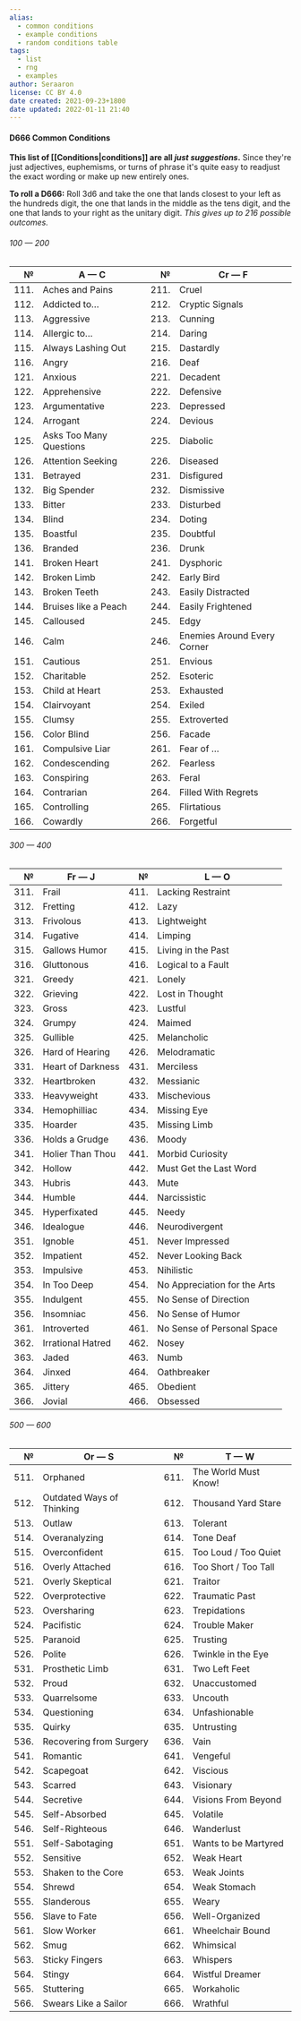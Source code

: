 ```yaml
---
alias:
  - common conditions
  - example conditions
  - random conditions table
tags:
  - list
  - rng
  - examples
author: Seraaron
license: CC BY 4.0
date created: 2021-09-23+1800
date updated: 2022-01-11 21:40
---
```


#### D666 Common Conditions

**This list of [[Conditions|conditions]] are all _just suggestions_.** Since they're just adjectives, euphemisms, or turns of phrase it's quite easy to readjust the exact wording or make up new entirely ones.

**To roll a D666:** Roll 3d6 and take the one that lands closest to your left as the hundreds digit, the one that lands in the middle as the tens digit, and the one that lands to your right as the unitary digit. _This gives up to 216 possible outcomes._

###### 100 — 200

|    № | A — C                   |    № | Cr — F                      |
| ---: | ----------------------- | ---: | --------------------------- |
| 111. | Aches and Pains         | 211. | Cruel                       |
| 112. | Addicted to…            | 212. | Cryptic Signals             |
| 113. | Aggressive              | 213. | Cunning                     |
| 114. | Allergic to…            | 214. | Daring                      |
| 115. | Always Lashing Out      | 215. | Dastardly                   |
| 116. | Angry                   | 216. | Deaf                        |
| 121. | Anxious                 | 221. | Decadent                    |
| 122. | Apprehensive            | 222. | Defensive                   |
| 123. | Argumentative           | 223. | Depressed                   |
| 124. | Arrogant                | 224. | Devious                     |
| 125. | Asks Too Many Questions | 225. | Diabolic                    |
| 126. | Attention Seeking       | 226. | Diseased                    |
| 131. | Betrayed                | 231. | Disfigured                  |
| 132. | Big Spender             | 232. | Dismissive                  |
| 133. | Bitter                  | 233. | Disturbed                   |
| 134. | Blind                   | 234. | Doting                      |
| 135. | Boastful                | 235. | Doubtful                    |
| 136. | Branded                 | 236. | Drunk                       |
| 141. | Broken Heart            | 241. | Dysphoric                   |
| 142. | Broken Limb             | 242. | Early Bird                  |
| 143. | Broken Teeth            | 243. | Easily Distracted           |
| 144. | Bruises like a Peach    | 244. | Easily Frightened           |
| 145. | Calloused               | 245. | Edgy                        |
| 146. | Calm                    | 246. | Enemies Around Every Corner |
| 151. | Cautious                | 251. | Envious                     |
| 152. | Charitable              | 252. | Esoteric                    |
| 153. | Child at Heart          | 253. | Exhausted                   |
| 154. | Clairvoyant             | 254. | Exiled                      |
| 155. | Clumsy                  | 255. | Extroverted                 |
| 156. | Color Blind             | 256. | Facade                      |
| 161. | Compulsive Liar         | 261. | Fear of …                   |
| 162. | Condescending           | 262. | Fearless                    |
| 163. | Conspiring              | 263. | Feral                       |
| 164. | Contrarian              | 264. | Filled With Regrets         |
| 165. | Controlling             | 265. | Flirtatious                 |
| 166. | Cowardly                | 266. | Forgetful                   |

###### 300 — 400

|    № | Fr — J            |    № | L — O                        |
| ---: | ----------------- | ---: | ---------------------------- |
| 311. | Frail             | 411. | Lacking Restraint            |
| 312. | Fretting          | 412. | Lazy                         |
| 313. | Frivolous         | 413. | Lightweight                  |
| 314. | Fugative          | 414. | Limping                      |
| 315. | Gallows Humor     | 415. | Living in the Past           |
| 316. | Gluttonous        | 416. | Logical to a Fault           |
| 321. | Greedy            | 421. | Lonely                       |
| 322. | Grieving          | 422. | Lost in Thought              |
| 323. | Gross             | 423. | Lustful                      |
| 324. | Grumpy            | 424. | Maimed                       |
| 325. | Gullible          | 425. | Melancholic                  |
| 326. | Hard of Hearing   | 426. | Melodramatic                 |
| 331. | Heart of Darkness | 431. | Merciless                    |
| 332. | Heartbroken       | 432. | Messianic                    |
| 333. | Heavyweight       | 433. | Mischevious                  |
| 334. | Hemophilliac      | 434. | Missing Eye                  |
| 335. | Hoarder           | 435. | Missing Limb                 |
| 336. | Holds a Grudge    | 436. | Moody                        |
| 341. | Holier Than Thou  | 441. | Morbid Curiosity             |
| 342. | Hollow            | 442. | Must Get the Last Word       |
| 343. | Hubris            | 443. | Mute                         |
| 344. | Humble            | 444. | Narcissistic                 |
| 345. | Hyperfixated      | 445. | Needy                        |
| 346. | Idealogue         | 446. | Neurodivergent               |
| 351. | Ignoble           | 451. | Never Impressed              |
| 352. | Impatient         | 452. | Never Looking Back           |
| 353. | Impulsive         | 453. | Nihilistic                   |
| 354. | In Too Deep       | 454. | No Appreciation for the Arts |
| 355. | Indulgent         | 455. | No Sense of Direction        |
| 356. | Insomniac         | 456. | No Sense of Humor            |
| 361. | Introverted       | 461. | No Sense of Personal Space   |
| 362. | Irrational Hatred | 462. | Nosey                        |
| 363. | Jaded             | 463. | Numb                         |
| 364. | Jinxed            | 464. | Oathbreaker                  |
| 365. | Jittery           | 465. | Obedient                     |
| 366. | Jovial            | 466. | Obsessed                     |

###### 500 — 600

|    № | Or — S                    |    № | T — W                |
| ---: | ------------------------- | ---: | -------------------- |
| 511. | Orphaned                  | 611. | The World Must Know! |
| 512. | Outdated Ways of Thinking | 612. | Thousand Yard Stare  |
| 513. | Outlaw                    | 613. | Tolerant             |
| 514. | Overanalyzing             | 614. | Tone Deaf            |
| 515. | Overconfident             | 615. | Too Loud / Too Quiet |
| 516. | Overly Attached           | 616. | Too Short / Too Tall |
| 521. | Overly Skeptical          | 621. | Traitor              |
| 522. | Overprotective            | 622. | Traumatic Past       |
| 523. | Oversharing               | 623. | Trepidations         |
| 524. | Pacifistic                | 624. | Trouble Maker        |
| 525. | Paranoid                  | 625. | Trusting             |
| 526. | Polite                    | 626. | Twinkle in the Eye   |
| 531. | Prosthetic Limb           | 631. | Two Left Feet        |
| 532. | Proud                     | 632. | Unaccustomed         |
| 533. | Quarrelsome               | 633. | Uncouth              |
| 534. | Questioning               | 634. | Unfashionable        |
| 535. | Quirky                    | 635. | Untrusting           |
| 536. | Recovering from Surgery   | 636. | Vain                 |
| 541. | Romantic                  | 641. | Vengeful             |
| 542. | Scapegoat                 | 642. | Viscious             |
| 543. | Scarred                   | 643. | Visionary            |
| 544. | Secretive                 | 644. | Visions From Beyond  |
| 545. | Self-Absorbed             | 645. | Volatile             |
| 546. | Self-Righteous            | 646. | Wanderlust           |
| 551. | Self-Sabotaging           | 651. | Wants to be Martyred |
| 552. | Sensitive                 | 652. | Weak Heart           |
| 553. | Shaken to the Core        | 653. | Weak Joints          |
| 554. | Shrewd                    | 654. | Weak Stomach         |
| 555. | Slanderous                | 655. | Weary                |
| 556. | Slave to Fate             | 656. | Well-Organized       |
| 561. | Slow Worker               | 661. | Wheelchair Bound     |
| 562. | Smug                      | 662. | Whimsical            |
| 563. | Sticky Fingers            | 663. | Whispers             |
| 564. | Stingy                    | 664. | Wistful Dreamer      |
| 565. | Stuttering                | 665. | Workaholic           |
| 566. | Swears Like a Sailor      | 666. | Wrathful             |
